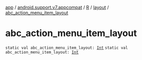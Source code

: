 [app](../../../index.md) / [android.support.v7.appcompat](../../index.md) / [R](../index.md) / [layout](index.md) / [abc_action_menu_item_layout](./abc_action_menu_item_layout.md)

# abc_action_menu_item_layout

`static val abc_action_menu_item_layout: `[`Int`](https://kotlinlang.org/api/latest/jvm/stdlib/kotlin/-int/index.html)
`static val abc_action_menu_item_layout: `[`Int`](https://kotlinlang.org/api/latest/jvm/stdlib/kotlin/-int/index.html)